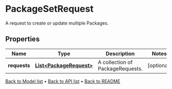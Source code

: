 

# PackageSetRequest

A request to create or update multiple Packages.

## Properties

| Name | Type | Description | Notes |
|------------ | ------------- | ------------- | -------------|
|**requests** | [**List&lt;PackageRequest&gt;**](PackageRequest.md) | A collection of PackageRequests. |  [optional] |



[Back to Model list](../README.md#documentation-for-models) &#8226; [Back to API list](../README.md#documentation-for-api-endpoints) &#8226; [Back to README](../README.md)


